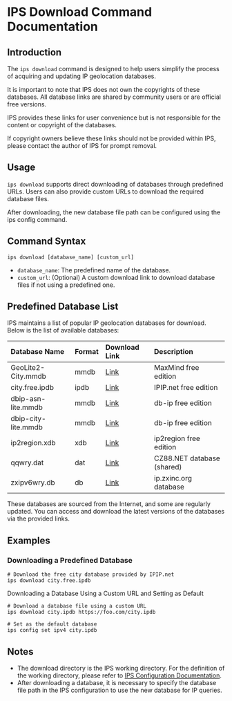 # IPS Download Command Documentation

## Introduction

The `ips download` command is designed to help users simplify the process of acquiring and updating IP geolocation databases.

It is important to note that IPS does not own the copyrights of these databases. All database links are shared by community users or are official free versions.

IPS provides these links for user convenience but is not responsible for the content or copyright of the databases.

If copyright owners believe these links should not be provided within IPS, please contact the author of IPS for prompt removal.

## Usage

`ips download` supports direct downloading of databases through predefined URLs. Users can also provide custom URLs to download the required database files.

After downloading, the new database file path can be configured using the ips config command.

## Command Syntax

```shell
ips download [database_name] [custom_url]
```

- `database_name`: The predefined name of the database.
- `custom_url`: (Optional) A custom download link to download database files if not using a predefined one.

## Predefined Database List

IPS maintains a list of popular IP geolocation databases for download. Below is the list of available databases:

| Database Name       | Format | Download Link                                                                              | Description                |
|:--------------------|:-------|:-------------------------------------------------------------------------------------------|:---------------------------|
| GeoLite2-City.mmdb  | mmdb   | [Link](https://git.io/GeoLite2-City.mmdb)                                                  | MaxMind free edition       |
| city.free.ipdb      | ipdb   | [Link](https://raw.githubusercontent.com/ipipdotnet/ipdb-go/master/city.free.ipdb)         | IPIP.net free edition      |
| dbip-asn-lite.mmdb  | mmdb   | [Link](https://download.db-ip.com/free/dbip-asn-lite-2023-10.mmdb.gz)                      | db-ip free edition         |
| dbip-city-lite.mmdb | mmdb   | [Link](https://download.db-ip.com/free/dbip-city-lite-2023-10.mmdb.gz)                     | db-ip free edition         |
| ip2region.xdb       | xdb    | [Link](https://raw.githubusercontent.com/lionsoul2014/ip2region/master/data/ip2region.xdb) | ip2region free edition     |
| qqwry.dat           | dat    | [Link](https://github.com/metowolf/qqwry.dat/releases/download/20231011/qqwry.dat)         | CZ88.NET database (shared) |
| zxipv6wry.db        | db     | [Link](https://raw.githubusercontent.com/ZX-Inc/zxipdb-python/main/data/ipv6wry.db)        | ip.zxinc.org database      |

These databases are sourced from the Internet, and some are regularly updated. You can access and download the latest versions of the databases via the provided links.

## Examples

### Downloading a Predefined Database

```shell
# Download the free city database provided by IPIP.net
ips download city.free.ipdb
```

Downloading a Database Using a Custom URL and Setting as Default

```shell
# Download a database file using a custom URL
ips download city.ipdb https://foo.com/city.ipdb

# Set as the default database
ips config set ipv4 city.ipdb
```

## Notes

- The download directory is the IPS working directory. For the definition of the working directory, please refer to [IPS Configuration Documentation](./config_en.md#working-directory).
- After downloading a database, it is necessary to specify the database file path in the IPS configuration to use the new database for IP queries.